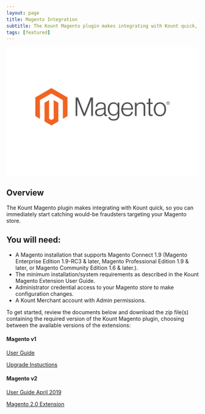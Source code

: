 ```yaml
---
layout: page 
title: Magento Integration
subtitle: The Kount Magento plugin makes integrating with Kount quick, so you can immediately start catching would-be fraudsters targeting your Magento store.
tags: [featured]
---
```


<div class="uk-cover-container uk-center">
    <canvas width="325" height="175"></canvas>
    <img src="/uploads/Magento-card-1-01.jpg" alt="" uk-cover>
</div>

## Overview
The Kount Magento plugin makes integrating with Kount quick, so you can immediately start catching would-be fraudsters targeting your Magento store.

## You will need: 

* A Magento installation that supports Magento Connect 1.9 (Magento Enterprise Edition 1.9-RC3 & later, Magento Professional Edition 1.9 & later, or Magento Community Edition 1.6 & later.).
* The minimum installation/system requirements as described in the Kount Magento Extension User Guide.
* Administrator credential access to your Magento store to make configuration changes.
* A Kount Merchant account with Admin permissions.

To get started, review the documents below and download the zip file(s) containing the required version of the Kount Magento plugin, choosing between the available versions of the extensions:

#### Magento v1 

 <a class="uk-button uk-badge uk-button-default uk-width-1-4" href="https://na82.salesforce.com/sfc/p/#36000000b56U/a/36000000HZiu/oSkTSfwZhL8zEXLv3LKYIR.W8_W_2bQYN18iYTOjmWw">User Guide</a>
 
  <a class="uk-button uk-badge uk-button-default uk-width-1-4" href="https://kount.my.salesforce.com/sfc/p/#36000000b56U/a/36000000HZfl/_T2g6rN9ARAJ2Q5cFVrw9VSbfjyWhAqYMEyvCMhSUKQ">Upgrade Instuctions</a>

#### Magento v2

 <a class="uk-button uk-badge uk-button-default uk-width-1-4" href="https://kount.my.salesforce.com/sfc/p/#36000000b56U/a/36000000HZfl/_T2g6rN9ARAJ2Q5cFVrw9VSbfjyWhAqYMEyvCMhSUKQ">User Guide April 2019</a>
 
 <a class="uk-button uk-badge uk-button-default uk-width-1-4" href="https://github.com/swarming/magento2-kount">Magento 2.0 Extension</a>

